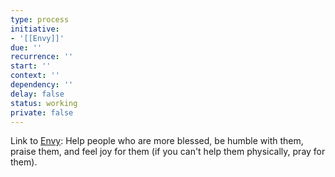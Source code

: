 ```yaml
---
type: process
initiative:
- '[[Envy]]'
due: ''
recurrence: ''
start: ''
context: ''
dependency: ''
delay: false
status: working
private: false
---
```


Link to [Envy](docs/sidebar1/Initiatives/bad%20traits/Envy.md): Help people who are more blessed, be humble with them, praise them, and feel joy for them (if you can't help them physically, pray for them).
